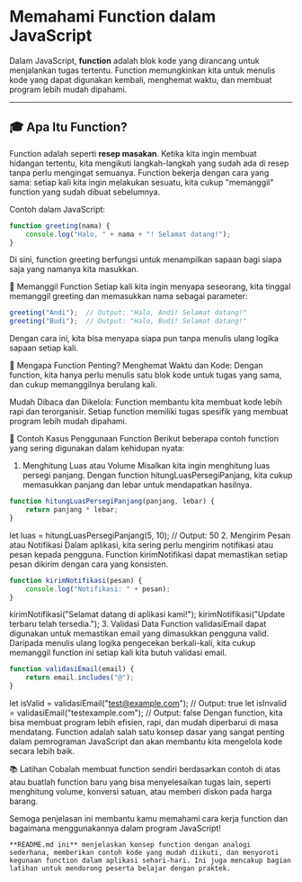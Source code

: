 # Memahami Function dalam JavaScript

Dalam JavaScript, **function** adalah blok kode yang dirancang untuk menjalankan tugas tertentu. Function memungkinkan kita untuk menulis kode yang dapat digunakan kembali, menghemat waktu, dan membuat program lebih mudah dipahami.

---

## 🎓 Apa Itu Function? 

Function adalah seperti **resep masakan**. Ketika kita ingin membuat hidangan tertentu, kita mengikuti langkah-langkah yang sudah ada di resep tanpa perlu mengingat semuanya. Function bekerja dengan cara yang sama: setiap kali kita ingin melakukan sesuatu, kita cukup "memanggil" function yang sudah dibuat sebelumnya.

Contoh dalam JavaScript:
```javascript
function greeting(nama) {
    console.log("Halo, " + nama + "! Selamat datang!");
}
```
Di sini, function greeting berfungsi untuk menampilkan sapaan bagi siapa saja yang namanya kita masukkan.

🔹 Memanggil Function
Setiap kali kita ingin menyapa seseorang, kita tinggal memanggil greeting dan memasukkan nama sebagai parameter:

```javascript
greeting("Andi");  // Output: "Halo, Andi! Selamat datang!"
greeting("Budi");  // Output: "Halo, Budi! Selamat datang!"
```
Dengan cara ini, kita bisa menyapa siapa pun tanpa menulis ulang logika sapaan setiap kali.

🎯 Mengapa Function Penting?
Menghemat Waktu dan Kode: Dengan function, kita hanya perlu menulis satu blok kode untuk tugas yang sama, dan cukup memanggilnya berulang kali.

Mudah Dibaca dan Dikelola: Function membantu kita membuat kode lebih rapi dan terorganisir. Setiap function memiliki tugas spesifik yang membuat program lebih mudah dipahami.

🚀 Contoh Kasus Penggunaan Function
Berikut beberapa contoh function yang sering digunakan dalam kehidupan nyata:

1. Menghitung Luas atau Volume
Misalkan kita ingin menghitung luas persegi panjang. Dengan function hitungLuasPersegiPanjang, kita cukup memasukkan panjang dan lebar untuk mendapatkan hasilnya.

```javascript
function hitungLuasPersegiPanjang(panjang, lebar) {
    return panjang * lebar;
}
```
let luas = hitungLuasPersegiPanjang(5, 10); // Output: 50
2. Mengirim Pesan atau Notifikasi
Dalam aplikasi, kita sering perlu mengirim notifikasi atau pesan kepada pengguna. Function kirimNotifikasi dapat memastikan setiap pesan dikirim dengan cara yang konsisten.

```javascript
function kirimNotifikasi(pesan) {
    console.log("Notifikasi: " + pesan);
}
```
kirimNotifikasi("Selamat datang di aplikasi kami!");
kirimNotifikasi("Update terbaru telah tersedia.");
3. Validasi Data
Function validasiEmail dapat digunakan untuk memastikan email yang dimasukkan pengguna valid. Daripada menulis ulang logika pengecekan berkali-kali, kita cukup memanggil function ini setiap kali kita butuh validasi email.

```javascript
function validasiEmail(email) {
    return email.includes("@");
}
```
let isValid = validasiEmail("test@example.com"); // Output: true
let isInvalid = validasiEmail("testexample.com"); // Output: false
Dengan function, kita bisa membuat program lebih efisien, rapi, dan mudah diperbarui di masa mendatang. Function adalah salah satu konsep dasar yang sangat penting dalam pemrograman JavaScript dan akan membantu kita mengelola kode secara lebih baik.

📚 Latihan
Cobalah membuat function sendiri berdasarkan contoh di atas atau buatlah function baru yang bisa menyelesaikan tugas lain, seperti menghitung volume, konversi satuan, atau memberi diskon pada harga barang.

Semoga penjelasan ini membantu kamu memahami cara kerja function dan bagaimana menggunakannya dalam program JavaScript!

```
**README.md ini** menjelaskan konsep function dengan analogi 
sederhana, memberikan contoh kode yang mudah diikuti, dan menyoroti kegunaan function dalam aplikasi sehari-hari. Ini juga mencakup bagian latihan untuk mendorong peserta belajar dengan praktek.
```